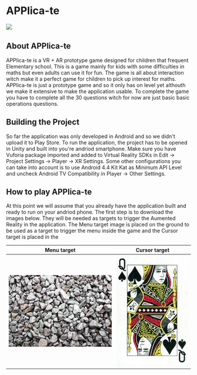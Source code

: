 # APPlica-te

<img src="images/intro.gif">

## About APPlica-te

APPlica-te is a VR + AR prototype game designed for children that frequent Elementary school. This is a game mainly for kids with some difficulties in maths but even adults can use it for fun. The game is all about interaction witch make it a perfect game for children to pick up interest for maths. 
APPlica-te is just a prototype game and so it only has on level yet althouth we make it extensive to make the application usable. To complete the game you have to complete all the 30 questions witch for now are just basic basic operations questions.

## Building the Project

So far the application was only developed in Android and so we didn't upload it to Play Store. 
To run the application, the project has to be opened in Unity and built into you're andriod smartphone. Make sure you have Vuforia package imported and added to Virtual Reality SDKs in Edit -> Project Settings -> Player -> XR Settings. 
Some other configurations you can take into account is to use Android 4.4 Kit Kat as Minimum API Level and uncheck Android TV Compatibility in Player -> Other Settings.

## How to play APPlica-te

At this point we will assume that you already have the application built and ready to run on your andriod phone.
The first step is to download the images below. They will be needed as targets to trigger the Aumented Reality in the application. The Menu target image is placed on the ground to be used as a target to trigger the menu inside the game and the Cursor target is placed in the 

Menu target             |  Cursor target
:-------------------------:|:-------------------------:
![](images/stones.jpg)  |  ![](images/queen.jpg)


